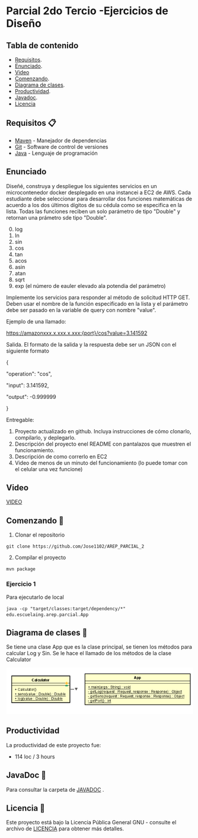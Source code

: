 # Parcial 2do Tercio -Ejercicios de Diseño


## Tabla de contenido

- [Requisitos](#requisitos-).
- [Enunciado](#enunciado).
- [Video](#video)
- [Comenzando](#comenzando-).
- [Diagrama de clases](#diagrama-de-clases-).
- [Productividad](#productividad).
- [Javadoc](#javaDoc-).
- [Licencia](#licencia-)



## Requisitos 📋
* [Maven](https://maven.apache.org/) - Manejador de dependencias
* [Git](https://git-scm.com/) - Software de control de versiones
* [Java](https://www.oracle.com/java/) - Lenguaje de programación

## Enunciado


Diseñé, construya y despliegue los siguientes servicios en un microcontenedor docker desplegado en una instancei a EC2 de AWS. Cada estudiante debe seleccionar para desarrollar dos funciones matemáticas de acuerdo a los dos últimos dígitos de su cédula como se especifica en la lista. Todas las funciones reciben un solo parámetro de tipo "Double" y retornan una prámetro sde tipo "Double".

0. log
1. ln
2. sin
3. cos
4. tan
5. acos
6. asin
7. atan
8. sqrt
9. exp (el número de eauler elevado ala potendia del parámetro)


Implemente los servicios para responder al método de solicitud HTTP GET. Deben usar el nombre de la función especificado en la lista y el parámetro debe ser pasado en la variable de query con nombre "value".


Ejemplo de una llamado:

https://amazonxxx.x.xxx.x.xxx:{port}/cos?value=3.141592


Salida. El formato de la salida y la respuesta debe ser un JSON con el siguiente formato

{

 "operation": "cos",

 "input":  3.141592,

 "output":  -0.999999

}


Entregable:

1. Proyecto actualizado en github. Incluya instrucciones de cómo clonarlo, compilarlo, y deplegarlo.
2. Descripción del proyecto enel README con pantalazos que muestren el funcionamiento.
3. Descripción de como correrlo en EC2
4. Video de menos de un minuto del funcionamiento (lo puede tomar con el celular una vez funcione)

## Video

[VIDEO](https://github.com/Jose1102/AREP_PARCIAL_2/blob/main/Video%20AWS%20PARCIAL.mp4)



## Comenzando 🚀
1. Clonar el repositorio
```
git clone https://github.com/Jose1102/AREP_PARCIAL_2
```

2. Compilar el proyecto

```
mvn package
```


### Ejercicio 1

Para ejecutarlo de local

```
java -cp "target/classes:target/dependency/*" edu.escuelaing.arep.parcial.App
```



## Diagrama de clases 📖

Se tiene una clase App que es la clase principal, se tienen los métodos para calcular Log y Sin. Se le hace el llamado de los métodos de la clase Calculator

![WebServer](https://github.com/Jose1102/AREP_PARCIAL_2/blob/main/images/arepj/packages.PNG)






## Productividad
La productividad de este proyecto fue:
* 114 loc / 3 hours

## JavaDoc 📖

Para consultar la carpeta de [JAVADOC](https://github.com/Jose1102/AREP_PARCIAL_2/tree/main/doc) .

## Licencia 📌

Este proyecto está bajo la Licencia Pública General GNU - consulte el archivo de [LICENCIA](https://github.com/Jose1102/AREP_PARCIAL_2/blob/main/LICENSE.txt) para obtener más detalles.



